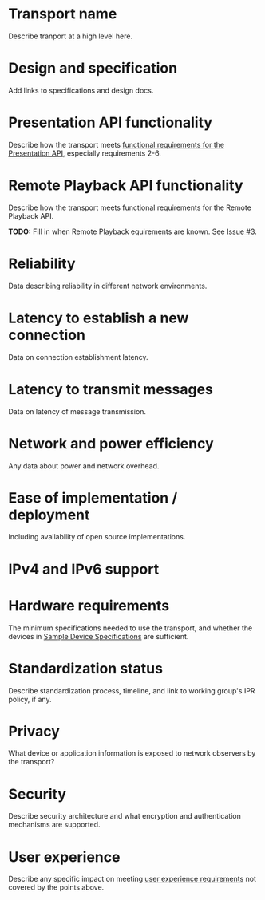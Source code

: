 # Transport name

Describe tranport at a high level here.

# Design and specification

Add links to specifications and design docs.

# Presentation API functionality

Describe how the transport meets [functional requirements for the Presentation
API](../requirements.md#req-p2-initiation), especially requirements 2-6.

# Remote Playback API functionality

Describe how the transport meets functional requirements for the Remote Playback
API.

**TODO:** Fill in when Remote Playback equirements are known.
See [Issue #3](https://github.com/webscreens/openscreenprotocol/issues/3).

# Reliability

Data describing reliability in different network environments.

# Latency to establish a new connection

Data on connection establishment latency.

# Latency to transmit messages

Data on latency of message transmission.

# Network and power efficiency

Any data about power and network overhead.

# Ease of implementation / deployment

Including availability of open source implementations.

# IPv4 and IPv6 support

# Hardware requirements

The minimum specifications needed to use the transport, and whether the devices
in [Sample Device Specifications](../device_specs.md) are sufficient.

# Standardization status

Describe standardization process, timeline, and link to working group's IPR
policy, if any.

# Privacy

What device or application information is exposed to network observers by the
transport?

# Security

Describe security architecture and what encryption and authentication mechanisms
are supported.

# User experience

Describe any specific impact on
meeting [user experience requirements](../requirements.md#req-nf3-ux) not covered
by the points above.
